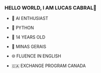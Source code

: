### HELLO WORLD, I AM LUCAS CABRAL👋
- 🤖 AI ENTHUSIAST

- 🐍 PYTHON
   
- 🎂 14 YEARS OLD
  
- 🌱 MINAS GERAIS

- 🌐 FLUENCE IN ENGLISH
  
- 🇨🇦 EXCHANGE PROGRAM CANADA 


